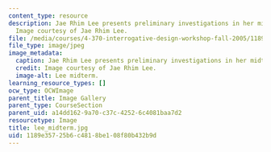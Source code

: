 ```yaml
---
content_type: resource
description: Jae Rhim Lee presents preliminary investigations in her midterm presentation.
  Image courtesy of Jae Rhim Lee.
file: /media/courses/4-370-interrogative-design-workshop-fall-2005/1189e35725b6c4818be108f80b432b9d_lee_midterm.jpg
file_type: image/jpeg
image_metadata:
  caption: Jae Rhim Lee presents preliminary investigations in her midterm presentation.
  credit: Image courtesy of Jae Rhim Lee.
  image-alt: Lee midterm.
learning_resource_types: []
ocw_type: OCWImage
parent_title: Image Gallery
parent_type: CourseSection
parent_uid: a14dd162-9a70-c37c-4252-6c4081baa7d2
resourcetype: Image
title: lee_midterm.jpg
uid: 1189e357-25b6-c481-8be1-08f80b432b9d
---
```

